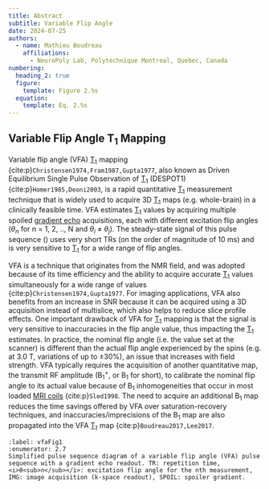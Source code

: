 ```yaml
---
title: Abstract
subtitle: Variable Flip Angle
date: 2024-07-25
authors:
  - name: Mathieu Boudreau
    affiliations:
      - NeuroPoly Lab, Polytechnique Montreal, Quebec, Canada
numbering:
  heading_2: true
  figure:
    template: Figure 2.%s
  equation:
    template: Eq. 2.%s
---
```


## Variable Flip Angle T<sub>1</sub> Mapping

Variable flip angle (VFA) [T<sub>1</sub>](wiki:Spin–lattice_relaxation) mapping {cite:p}`Christensen1974,Fram1987,Gupta1977`, also known as Driven Equilibrium Single Pulse Observation of [T<sub>1</sub>](wiki:Spin–lattice_relaxation) (DESPOT1) {cite:p}`Homer1985,Deoni2003`, is a rapid quantitative [T<sub>1</sub>](wiki:Spin–lattice_relaxation) measurement technique that is widely used to acquire 3D [T<sub>1</sub>](wiki:Spin–lattice_relaxation) maps (e.g. whole-brain) in a clinically feasible time. VFA estimates [T<sub>1</sub>](wiki:Spin–lattice_relaxation) values by acquiring multiple spoiled [gradient echo](wiki:Gradient_echo) acquisitions, each with different excitation flip angles (<i>θ<sub>n</sub></i> for n = 1, 2, .., N and <i>θ<sub>i</sub></i> ≠ <i>θ<sub>j</sub></i>). The steady-state signal of this pulse sequence ([](#vfaFig1)) uses very short TRs (on the order of magnitude of 10 ms) and is very sensitive to [T<sub>1</sub>](wiki:Spin–lattice_relaxation) for a wide range of flip angles.

VFA is a technique that originates from the NMR field, and was adopted because of its time efficiency and the ability to acquire accurate [T<sub>1</sub>](wiki:Spin–lattice_relaxation) values simultaneously for a wide range of values {cite:p}`Christensen1974,Gupta1977`. For imaging applications, VFA also benefits from an increase in SNR because it can be acquired using a 3D acquisition instead of multislice, which also helps to reduce slice profile effects. One important drawback of VFA for [T<sub>1</sub>](wiki:Spin–lattice_relaxation) mapping is that the signal is very sensitive to inaccuracies in the flip angle value, thus impacting the [T<sub>1</sub>](wiki:Spin–lattice_relaxation) estimates.  In practice, the nominal flip angle (i.e. the value set at the scanner) is different than the actual flip angle experienced by the spins (e.g. at 3.0 T, variations of up to ±30%), an issue that increases with field strength. VFA typically requires the acquisition of another quantitative map, the transmit RF amplitude (B<sub>1</sub><sup>+</sup>, or B<sub>1</sub> for short), to calibrate the nominal flip angle to its actual value because of B<sub>1</sub> inhomogeneities that occur in most loaded [MRI coils](wiki:Radiofrequency_coil) {cite:p}`Sled1998`. The need to acquire an additional B<sub>1</sub> map reduces the time savings offered by VFA over saturation-recovery techniques, and inaccuracies/imprecisions of the B<sub>1</sub> map are also propagated into the VFA [T<sub>1</sub>](wiki:Spin–lattice_relaxation) map {cite:p}`Boudreau2017,Lee2017`.

```{figure} img/vfa_pulsesequence.png
:label: vfaFig1
:enumerator: 2.7
Simplified pulse sequence diagram of a variable flip angle (VFA) pulse sequence with a gradient echo readout. TR: repetition time, <i>θ<sub>n</sub></i>: excitation flip angle for the nth measurement, IMG: image acquisition (k-space readout), SPOIL: spoiler gradient.
```